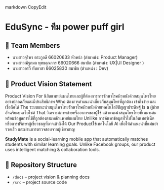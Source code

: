 markdown
CopyEdit
# EduSync - ทีม power puff girl

## 👥 Team Members
- นางสาวจุรีพร ตระกูลดี 66020633  หัวหน้า (ตำแหน่ง: Product Manager)
- นางสาวณัฐกมล พุทธคุณากร 66020666 สมาชิก (ตำแหน่ง: UX|UI Designer )
- นางสาวอรวี ทับอาสา 66025830 สมาชิก (ตำแหน่ง : Dev)

## 🎯 Product Vision Statement
Product Vision 
For นิสิตแพทย์แผนไทยและผู้ที่ต้องการการรักษาโรคผิวหนังด้วยสมุนไพรไทยอย่างปลอดภัยและมีประสิทธิภาพ
Who ต้องการคำแนะนำเกี่ยวกับสมุนไพรที่ถูกต้อง เข้าถึงง่าย และเชื่อถือได้ 
The ระบบแนะนำสมุนไพรไทยรักษาโรคผิวหนังด้วยเทคโนโลยีปัญญาประดิษฐ์
Is a ผู้ช่วยอัจฉริยะบนเว็บไซต์
That วิเคราะห์ภาพถ่ายหรืออาการของผู้ใช้ แล้วแนะนำสมุนไพรไทยที่เหมาะสม พร้อมข้อมูลการใช้ที่ถูกต้องตามหลักแพทย์แผนไทย
Unlilke การค้นหาข้อมูลทั่วไปในอินเทอร์เน็ตหรือการปรึกษาผู้เชี่ยวชาญที่อาจเข้าถึงได้ 
Our Productใช้เทคโนโลยี AI เพื่อให้คำแนะนำที่แม่นยำ รวดเร็ว และผ่านการตรวจสอบจากผู้เชี่ยวชาญ
 
**StudyMate**
is a social-learning mobile app
that automatically matches students with similar learning goals.
Unlike Facebook groups,
our product uses intelligent matching & collaboration tools.

## 🔗 Repository Structure
- `/docs` – project vision & planning docs
- `/src` – project source code

